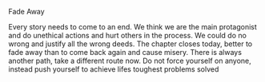 Fade Away 

Every story needs to come to an end. 
We think we are the main protagonist and do unethical actions and hurt others in the process. 
We could do no wrong and justify all the wrong deeds. 
The chapter closes today,  better to fade away than to come back again and cause misery. 
There is always another path, take a different route now.  Do not force yourself on anyone,  instead push yourself to achieve lifes toughest problems solved